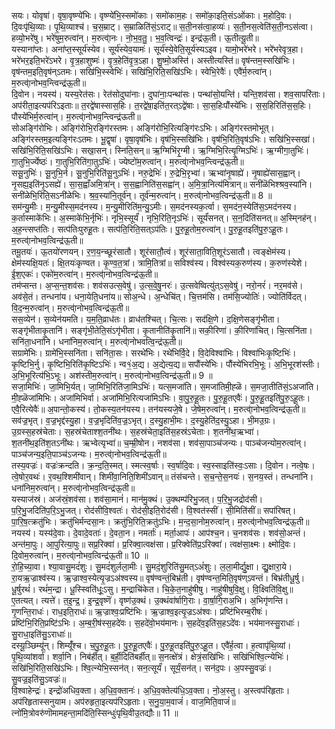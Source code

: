

  
सयः। योवृषा॑। वृषा॒वृष्ण्ये॑भिः। वृष्ण्ये॑भि॒स्समो॑काः। समो॑काम॒हः। समो॑का॒इति॒संऽओ॑काः। म॒होदि॒वः। दि॒वःपृ॑थि॒व्याः। पृ॒थि॒व्याश्च॑। च॒स॒म्राट्। स॒म्राळिति॑सं॒ऽराट्॥ स॒ती॒नस॑त्वा॒हव्यः॑। स॒ती॒नस॒त्वेति॑स॒ती॒नऽस॑त्वा। हव्यो॒भरे॑षु। भरे॑षुम॒रुत्वा॑न्। म॒रुत्वा्॑नः। नो॒भ॒व॒तु॒। भ॒व॒त्विन्द्रः॑। इन्द्र॑ऊ॒ती। ऊ॒तीत्यू॒ती॥  
यस्याना॑प्तः। अना॑प्त॒स्सूर्य॑स्येव। सूर्य॑स्येव॒यामः॑। सूर्य॑स्ये॒वेति॒सूर्य॑स्यऽइव। यामो॒भरे॑भरे। भरे॑भरेवृत्र॒हा। भरे॑भर॒इति॒भरे॑ऽभरे। वृ॒त्र॒हाशुष्मः॑। वृ॒त्र॒हेति॑वृ॒त्र॒ऽहा। शु॒ष्मो॒अस्ति॑। अस्तीत्यस्ति॑॥ वृष॑न्तम॒स्सखि॑भिः। वृष॑न्तम॒इति॒वृष॑न्ऽतमः। सखि॑भि॒स्स्वेभिः॑। सखि॑भि॒रिति॒सखि॑ऽभिः। स्वेभि॒रेवैः॑। एवै॑र्म॒रुत्वा॑न्। म॒रुत्वा्॑नोभव॒न्त्विन्द्र॑ऊ॒ती॥  
दि॒वोन। नयस्य॑। यस्य॒रेत॑सः। रेत॑सोदुघा॑नाः। दुघा॑नाः॒पन्था॑सः। पन्था॑सो॒यन्ति॑। यन्ति॒शव॑सा। शव॒सापरि॑ताः। अप॑रीता॒इत्यप॑रिऽइताः॥ त॒रद्वे॑षास्सास॒हिः। त॒रद्वे॑षा॒इति॑त॒रत्ऽद्वे॑षाः। सा॒स॒हिःपौंस्ये॑भिः। स॒स॒हिरिति॑स॒स॒हिः। पौस्ये॑भिर्म॒रुत्वा॑न्। म॒रुत्वा्॑नोभव॒न्त्विन्द्र॑ऊती॥  
सोअङ्गि॑रोभिः। अङ्गि॑रोभि॒रङ्गि॑रस्तमः। अङ्गि॑रोभि॒रित्यङ्गि॑रःऽभिः। अङ्गि॑रस्तमोभूत्। अङ्गि॑रस्तम॒इत्यङ्गि॑रःऽतमः। भू॒द्वृषा॑। वृषा॒वृष॑भिः। वृष॑भि॒स्सखि॑भिः। वृष॑भि॒रिति॒वृष॑ऽभिः। सखि॑भि॒स्सखा॑। सखि॑भि॒रिति॒सखि॑ऽभिः। सखा॒सन्। स्निति॒सन्॥ ऋ॒ग्मिभि॑रृ॒ग्मी। ऋ॒ग्मिभि॒रित्यृ॒ग्मिऽभिः॑। ऋ॒ग्मीगा॒तुभिः॑। गा॒तुभि॒र्ज्येष्ठः॑। गा॒तुभि॒रिति॑गा॒तुऽभिः॑। ज्येष्टो॑म॒रुत्वा॑न्। म॒रुत्वा्॑नोभव॒न्त्विन्द्र॑ऊ॒ती॥  
ससू॒नुभिः॑। सू॒नुभि॒र्न। सू॒नुभि॒रिति॑सू॒नुऽभिः॑। नरु॒द्रेभिः॑। रु॒द्रेभि॒रृभ्वा॑। ऋभ्वा॑नृ॒षाह्ये॑। नृ॒षाह्ये॑सास॒ह्वान्। नृ॒सह्य॒इति॑नृ॒ऽसह्ये॑। सा॒स॒ह्वाँअमि॒त्रा॑न्। स॒स॒ह्वानिति॑स॒सह्वा॑न्। अ॒मि॒त्रा॒नित्य॑मित्रान्॥ सनी॑ळॆभिश्श्रव॒स्या॑नि। सनी॑ळेभि॒रिति॒सऽनी॑ळेभिः। श्र॒व॒स्या॑नि॒तूर्व॑न्। तूर्व॑न्म॒रुत्वा॑न्। म॒रुत्वा्॑नोभव॒त्विन्द्र॑ऊ॒ती॥ 8 ॥  
सम॑न्यु॒मीः। म॒न्यु॒मीस्स॒मद॑नस्य। म॒न्यु॒मीरिति॑म॒न्यु॒ऽमीः। स॒मद॑नस्यक॒र्त्वा। स॒मद॑न॒स्येति॑स॒ऽमद॑नस्य। क॒र्तास्माके॑भिः। अ॒स्माके॑भि॒र्नृभिः॑। नृभि॒स्सूर्यं॑। नृभि॒रिति॒नृऽभिः॑। सूर्यं॑सनत्। स॒न॒दिति॑सनत्॥ अ॒स्मि्नह॑न्। अ॒ह॒न्त्सप्त॑तिः। सत्प॑तिःपुरुहू॒तः। सत्प॑ति॒रिति॒सत्ऽप॑तिः। पु॒रु॒हू॒तोम॒रुत्वा॑न्। पु॒रु॒हू॒तइति॑पु॒रु॒ऽहू॒तः। म॒रुत्वा्॑नोभव॒त्विन्द्र॑ऊ॒ती॥  
तमू॒तयः॑। ऊ॒तयो॑रणयन्। र॒ण॒य॒न्च्छूर॑सातौ। शूर॑सातौ॒त्वं। शूर॑साता॒विति॒शूर॑ऽसातौ। त्वङ्क्षेम॑स्य। क्षेम॑स्यक्षि॒यतः॑। क्षि॒तयः॑कृण्वत। कृ॒ण्व॒त॒त्रां। त्रामि॒तित्रां॥ सविश्व॑स्य। विश्व॑स्यक॒रुण॑स्य। क॒रुण॑स्येशे। ई॒श॒एकः॑। एको॑म॒रुत्वा॑न्। म॒रुत्वा्॑नोभव॒त्विन्द्र॑ऊ॒ती॥  
तम॑प्सन्त। अ॒प्स॒न्त॒शव॑सः। शव॑सउत्स॒वेषु॑। उ॒त्स॒वे॒षु॒नरः॑। उ॒त्सवेष्वित्यु॑त्ऽस॒वेषु॑। नरो॒नरं॑। नर॒मव॑से। अव॑से॒तं। तन्धना॑य। धना॒येति॒धना॑य॥ सोअ॒न्धे। अ॒न्धेचि॑त्। चि॒त्तम॑सि। तम॑सि॒ज्योतिः॑। ज्योति॑र्विदत्। वि॒द॒न्म॒रुत्वा॑न्। म॒रुत्वा्॑नोभव॒त्विन्द्र॑ऊ॒ती॥  
सस॒व्येन॑। स॒व्येन॑यमति। य॒म॒ति॒व्राध॑तः। व्राध॑तश्चित्। चि॒त्सः। सद॑क्षि॒णे। द॒क्षि॒णेसङ्गृ॑भीता। सङ्गृ॑भीताकृ॒तानि॑। सङ्गृ॑भी॒तेति॒संऽगृ॑भीता। कृ॒तानीति॑कृ॒तानि॑॥ सकी॒रिणा॑। की॒रिणा॑चित्। चि॒त्सनि॑ता। सनि॑ता॒धना॑नि। धना॑निम॒रुत्वा॑न्। म॒रुत्वा्॑नोभवत्वि॒न्द्र॑ऊ॒ती॥  
सग्रामे॑भिः। ग्रामे॑भि॒स्सनि॑ता। सनि॑ता॒सः। सरथे॑भिः। रथे॑भिर्वि॒दे। वि॒देविश्वा॑भिः। विश्वा॑भिःकृ॒ष्टिभिः॑। कृ॒ष्टिभि॒र्नु। कृ॒ष्टिभि॒रिति॑कृ॒ष्टिऽभिः॑। न्व१॒॑अ॒द्य। अ॒द्येत्य॒द्य॥ सपौंस्ये॑भिः। पौंस्ये॑भिरभि॒भूः। अ॒भि॒भूरश॑स्तीः। अ॒भि॒भूरित्य॑भि॒ऽभूः। अश॑स्तीम॒रुत्वा॑न्। म॒रुत्वा्॑नोभव॒त्विन्द्र॑ऊ॒ती॥ 9 ॥  
सजा॒मिभिः॑। जा॒मिभि॒र्यत्। जा॒मिभि॒रिति॑जा॒मिऽभिः॑। यत्स॒मजा॑ति। स॒मजा॑तिमी॒ह्ळॆ। स॒मजा॒तीति॑सं॒ऽअजा॑ति। मी॒ह्ळॆजा॑मिभिः। अजा॑मिभिर्वा। अजा॑मिभि॒रित्यजा॑मिऽभिः। वा॒पु॒रु॒हू॒तः। पु॒रु॒हू॒तएवैः॑। पु॒रु॒हू॒तइति॑पु॒रु॒ऽहू॒तः। एवै॒रित्येवैः॑॥ अ॒पान्तो॒कस्य॑। तो॒कस्य॒तन॑यस्य। तन॑यस्यजे॒षे। जे॒षेम॒रुत्वा॑न्। म॒रुत्वा्॑नोभव॒त्विन्द्र॑ऊ॒ती॥  
सव॑ज्र॒भृत्। व॒ज्र॒भृद्द॑स्यु॒हा। व॒ज्र॒भृदिति॑व॒ज्र॒ऽभृत्। द॒स्यु॒हाभी॒मः। द॒स्यु॒हेति॑द॒स्यु॒ऽहा। भी॒मउ॒ग्रः। उ॒ग्रस्स॒हस्र॑चेताः। स॒हस्र॑चेताश्श॒तनी॑थः। स॒हस्र॑चेता॒इति॑स॒हस्र॑ऽचेताः। श॒तनी॑थ॒ऋभ्वा॑। श॒तनी॑थ॒इति॑श॒तऽनी॑थः। ऋभ्वेत्यृभ्वा॑॥ च॒म्म्री॒षोन। नशव॑सा। शव॑सा॒पाञ्च॑जन्यः। पाञ्च॑जन्योम॒रुत्वा॑न्। पाञ्च॑जन्य॒इति॒पाञ्च॑ऽजन्यः। म॒रुत्वा्॑नोभव॒त्विन्द्र॑ऊ॒ती॥  
तस्य॒वज्रः॑। वज्रः॑क्रन्दति। क्र॒न्द॒ति॒स्मत्। स्मत्स्व॒र्षाः। स्व॒र्षादि॒वः। स्व॒स्साइति॑स्वः॒ऽसाः। दि॒वोन। नत्वे॒षः। त्वे॒षोर॒वथः॑। र॒वथ॒श्शिमी॑वान्। शिमी॑वा॒निति॒शिमी॑ऽवान्॥ तंस॑चन्ते। स॒च॒न्ते॒स॒नयः॑। स॒नय॒स्तं। तन्धना॑नि। धना॑निम॒रुत्वा॑न्। म॒रुत्वा्॑नोभव॒त्विन्द्र॑ऊ॒ती॥  
यस्याज॑स्रं। अज॑स्रं॒शव॑सा। शव॑सा॒मानं॑। मान॑मु॒क्थं। उ॒क्थम्प॑रिभु॒जत्। प॒रि॒भु॒जद्रोद॑सी। प॒रि॒भु॒जदिति॑प॒रि॒ऽभु॒जत्। रोद॑सीवि॒श्वतः॑। रोद॑सी॒इति॒रोद॑सी। वि॒श्वत॑स्सीं। सी॒मिति॑सीं॥ सपा॑रिषत्। पा॒रि॒ष॒त्क्रतु॑भिः। क्रतु॑भिर्मन्दसा॒नः। क्रतु॑भि॒रिति॒क्रतु॑ऽभिः। म॒न्द॒सा॒नोम॒रुत्वा॑न्। म॒रुत्वा्॑नोभव॒त्विन्द्र॑ऊ॒ती॥  
नयस्य॑। यस्य॑दे॒वाः। दे॒वादे॒वताः॑। दे॒वता॒न। नमर्ताः॑। मर्ता॒आपः॑। आप॑श्च॒न। च॒नशव॑सः। शव॑सो॒अन्तं॑। अन्त॑मा॒पुः। आ॒पुरित्या॒पुः॥ सप्र॒रिक्वा॑। प्र॒रिक्वा॒त्वक्ष॑सा। प्र॒रिक्वेति॑प्र॒ऽरिक्वा॑। त्वक्ष॑सा॒क्ष्मः। क्ष्मोदि॒वः। दि॒वोम॒रुत्वा॑न्। म॒रुत्वा्॑नोभव॒त्विन्द्र॑ऊ॒ती॥ 10 ॥  
रो॒हि॒च्या॒वा। श्या॒वासु॒मदं॑शुः। सु॒मदं॑शुर्लला॒मीः। सु॒मदं॒शुरिति॑सु॒मत्ऽअं॑शुः। ल॒ला॒मीर्द्यु॒क्षा। द्यु॒क्षारा॒ये। रा॒यऋ॒ज्राश्व॑स्य। ऋ॒ज्राश्व॒स्येत्यृ॒ज्रऽअ॑श्वस्य॥ वृष॑ण्वन्तं॒बिभ्र॑ती। वृष॑ण्वन्त॒मिति॒वृष॑ण्ऽवन्तं। बिभ्र॑तीधू॒र्षु। धू॒र्षुरथं॑। रथं॑म॒न्द्रा। धू॒स्स्विति॑धूः॒ऽसु। म॒न्द्राचि॑केत। चि॒के॒त॒नाहु॑षीषु। नाहु॑षीषुवि॒क्षु। वि॒क्ष्विति॑वि॒क्षु॥  
ए॒तत्यत्। त्यत्ते॑। त॒इ॒न्द्र॒। इ॒न्द्र॒वृष्णॆ॑। वृष्ण॑उ॒क्थं। उ॒क्थंवा॑र्षागि॒राः। वा॒र्षा॒गि॒राअ॒भि। अ॒भिगृ॑णन्ति। गृ॒णन्ति॒राधः॑। राध॒इति॒राधः॑॥ ऋ॒ज्राश्वः॒प्रष्टि॑भिः। ऋ॒ज्राश्व॒इत्यृ॒ज्रऽअ॑श्वः। प्रष्टि॑भिरम्ब॒रीषः॑। प्रष्टि॑भि॒रिति॒प्रष्टि॑ऽभिः। अ॒म्ब॒री॒ष॑स्स॒हदे॑वः। स॒हदे॑वो॒भय॑मानः। स॒हदे॑व॒इति॑स॒हऽदे॑वः। भय॑मानस्सु॒राधाः॑। सु॒राधा॒इति॑सु॒ऽराधाः॑॥  
दस्यू॒ञ्छिम्यू॑न्। शिम्यूँ॑श्च। च॒पु॒रु॒हू॒तः। पु॒रु॒हू॒तएवैः॑। पु॒रु॒हू॒तइति॑पु॒रु॒ऽहू॒त। एवै॑र्ह॒त्वा। ह॒त्वापृ॑थि॒व्यां। पृ॒थि॒व्यांशर्वा॑। शर्वा॒नि। निब॑र्हीत्। ब॒र्ही॒दिति॑बर्हीत्॥ स॒नत्क्षे॑त्रं। क्षेत्रं॒सखि॑भिः। सखि॑भिश्वि॒त्न्येभिः॑। सखि॑भि॒रिति॒सखि॑ऽभिः। श्वि॒त्न्येभि॒स्सन॑त्। सन॒त्सूर्यं॑। सूर्यं॒सन॑त्। सन॑द॒पः। अ॒पस्सु॒वज्रः॑। सु॒वज्र॒इति॑सु॒ऽवज्रः॑॥  
वि॒श्वाहेन्द्रः॑। इन्द्रो॑अधिव॒क्ता। अ॒धि॒व॒क्तानः॑। अ॒धि॒व॒क्तेत्य॑धि॒ऽव॒क्ता। नो॒अ॒स्तु। अ॒स्त्वप॑रिहृताः। अप॑रिहृतास्सनुयाम। अप॑रुहृता॒इत्यप॑रिऽहृताः। स॒नु॒या॒म॒वाजं॑। वाज॒मिति॒वाजं॑॥ त्नो॑मि॒त्रोवरु॑णॊमामहन्ता॒मदि॑ति॒स्सिन्धुः॑पृथि॒वीउ॒तद्यौः॥ 11 ॥  
